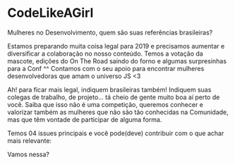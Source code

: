 # CodeLikeAGirl
Mulheres no Desenvolvimento, quem são suas referências brasileiras?

Estamos preparando muita coisa legal para 2019 e precisamos aumentar e diversificar a colaboração no nosso conteúdo. 
Temos a votação da mascote, edições do On The Road saindo do forno e algumas surpresinhas para a Conf ^^
Contamos com o seu apoio para encontrar mulheres desenvolvedoras que amam o universo JS <3

Ah! para ficar mais legal, indiquem brasileiras também! Indiquem suas colegas de trabalho, de projeto… tá cheio de gente muito boa aí perto de você. Saiba que isso não é uma competição, queremos conhecer e valorizar também as mulheres que não são tão conhecidas na Comunidade, mas que têm vontade de participar de alguma forma.

Temos 04 issues principais e você pode(deve) contribuir com o que achar mais relevante:


Vamos nessa?
